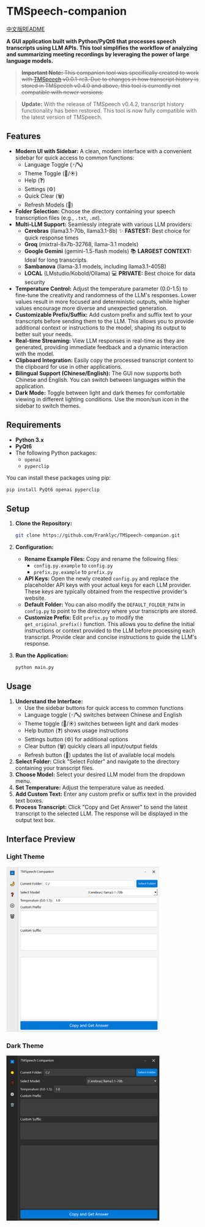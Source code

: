 # TMSpeech-companion
[中文版README](README_zh.md)

**A GUI application built with Python/PyQt6 that processes speech transcripts using LLM APIs. This tool simplifies the workflow of analyzing and summarizing meeting recordings by leveraging the power of large language models.**

> ~~**Important Note:** This companion tool was specifically created to work with [TMSpeech](https://github.com/jxlpzqc/TMSpeech) v0.0.1-rc3. Due to changes in how transcript history is stored in TMSpeech v0.4.0 and above, this tool is currently not compatible with newer versions.~~

> **Update:** With the release of TMSpeech v0.4.2, transcript history functionality has been restored. This tool is now fully compatible with the latest version of TMSpeech.

## Features

* **Modern UI with Sidebar:** A clean, modern interface with a convenient sidebar for quick access to common functions:
    * Language Toggle (🀄/🔤)
    * Theme Toggle (🌙/☀️)
    * Help (❓)
    * Settings (⚙️)
    * Quick Clear (🗑️)
    * Refresh Models (🔄)
* **Folder Selection:** Choose the directory containing your speech transcription files (e.g., `.txt`, `.md`).
* **Multi-LLM Support:** Seamlessly integrate with various LLM providers:
    * **Cerebras** (llama3.1-70b, llama3.1-8b) :sparkles: **FASTEST:** Best choice for quick response times
    * **Groq** (mixtral-8x7b-32768, llama-3.1 models) 
    * **Google Gemini** (gemini-1.5-flash models) :books: **LARGEST CONTEXT:** Ideal for long transcripts
    * **Sambanova** (llama-3.1 models, including llama3.1-405B)
    * **LOCAL** (LMstudio/Kobold/Ollama) :computer: **PRIVATE:** Best choice for data security
* **Temperature Control:** Adjust the temperature parameter (0.0-1.5) to fine-tune the creativity and randomness of the LLM's responses. Lower values result in more focused and deterministic outputs, while higher values encourage more diverse and unexpected generation.
* **Customizable Prefix/Suffix:** Add custom prefix and suffix text to your transcripts before sending them to the LLM. This allows you to provide additional context or instructions to the model, shaping its output to better suit your needs.
* **Real-time Streaming:** View LLM responses in real-time as they are generated, providing immediate feedback and a dynamic interaction with the model.
* **Clipboard Integration:** Easily copy the processed transcript content to the clipboard for use in other applications.
* **Bilingual Support (Chinese/English):** The GUI now supports both Chinese and English. You can switch between languages within the application.
* **Dark Mode:** Toggle between light and dark themes for comfortable viewing in different lighting conditions. Use the moon/sun icon in the sidebar to switch themes.

## Requirements

* **Python 3.x**
* **PyQt6**
* The following Python packages:
    * ``openai``
    * ``pyperclip``

You can install these packages using pip:

```bash
pip install PyQt6 openai pyperclip
```

## Setup

1. **Clone the Repository:**

   ```bash
   git clone https://github.com/Franklyc/TMSpeech-companion.git
   ```

2. **Configuration:**

   * **Rename Example Files:** Copy and rename the following files:
      * `config.py.example` to `config.py`
      * `prefix.py.example` to `prefix.py`
   * **API Keys:** Open the newly created `config.py` and replace the placeholder API keys with your actual keys for each LLM provider. These keys are typically obtained from the respective provider's website.
   * **Default Folder:** You can also modify the `DEFAULT_FOLDER_PATH` in `config.py` to point to the directory where your transcripts are stored.
   * **Customize Prefix:** Edit `prefix.py` to modify the `get_original_prefix()` function. This allows you to define the initial instructions or context provided to the LLM before processing each transcript. Provide clear and concise instructions to guide the LLM's response.


3. **Run the Application:**

   ```bash
   python main.py
   ```

## Usage

1. **Understand the Interface:**
    * Use the sidebar buttons for quick access to common functions
    * Language toggle (🀄/🔤) switches between Chinese and English
    * Theme toggle (🌙/☀️) switches between light and dark modes
    * Help button (❓) shows usage instructions
    * Settings button (⚙️) for additional options
    * Clear button (🗑️) quickly clears all input/output fields
    * Refresh button (🔄) updates the list of available local models
2. **Select Folder:** Click "Select Folder" and navigate to the directory containing your transcript files.
3. **Choose Model:** Select your desired LLM model from the dropdown menu.
4. **Set Temperature:** Adjust the temperature value as needed.
5. **Add Custom Text:** Enter any custom prefix or suffix text in the provided text boxes.
6. **Process Transcript:** Click "Copy and Get Answer" to send the latest transcript to the selected LLM. The response will be displayed in the output text box.

## Interface Preview

### Light Theme
<img src="qt_gui_en_light.png" width="400">

### Dark Theme
<img src="qt_gui_en_dark.png" width="400">
